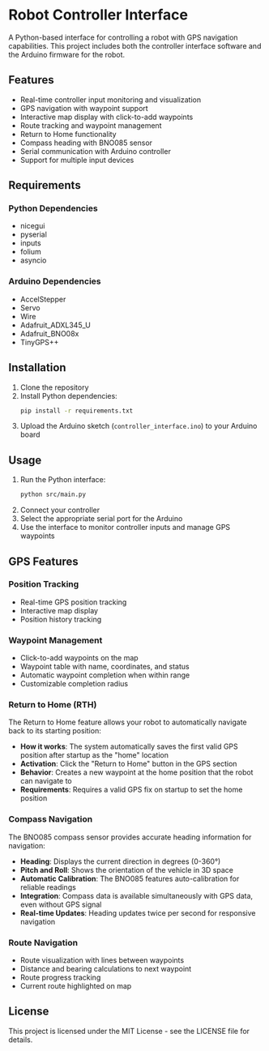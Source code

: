 # Robot Controller Interface

A Python-based interface for controlling a robot with GPS navigation capabilities. This project includes both the controller interface software and the Arduino firmware for the robot.

## Features

- Real-time controller input monitoring and visualization
- GPS navigation with waypoint support
- Interactive map display with click-to-add waypoints
- Route tracking and waypoint management
- Return to Home functionality
- Compass heading with BNO085 sensor
- Serial communication with Arduino controller
- Support for multiple input devices

## Requirements

### Python Dependencies
- nicegui
- pyserial
- inputs
- folium
- asyncio

### Arduino Dependencies
- AccelStepper
- Servo
- Wire
- Adafruit_ADXL345_U
- Adafruit_BNO08x
- TinyGPS++

## Installation

1. Clone the repository
2. Install Python dependencies:
   ```bash
   pip install -r requirements.txt
   ```
3. Upload the Arduino sketch (`controller_interface.ino`) to your Arduino board

## Usage

1. Run the Python interface:
   ```bash
   python src/main.py
   ```
2. Connect your controller
3. Select the appropriate serial port for the Arduino
4. Use the interface to monitor controller inputs and manage GPS waypoints

## GPS Features

### Position Tracking
- Real-time GPS position tracking
- Interactive map display
- Position history tracking

### Waypoint Management
- Click-to-add waypoints on the map
- Waypoint table with name, coordinates, and status
- Automatic waypoint completion when within range
- Customizable completion radius

### Return to Home (RTH)
The Return to Home feature allows your robot to automatically navigate back to its starting position:

- **How it works**: The system automatically saves the first valid GPS position after startup as the "home" location
- **Activation**: Click the "Return to Home" button in the GPS section
- **Behavior**: Creates a new waypoint at the home position that the robot can navigate to
- **Requirements**: Requires a valid GPS fix on startup to set the home position

### Compass Navigation
The BNO085 compass sensor provides accurate heading information for navigation:

- **Heading**: Displays the current direction in degrees (0-360°)
- **Pitch and Roll**: Shows the orientation of the vehicle in 3D space
- **Automatic Calibration**: The BNO085 features auto-calibration for reliable readings
- **Integration**: Compass data is available simultaneously with GPS data, even without GPS signal
- **Real-time Updates**: Heading updates twice per second for responsive navigation

### Route Navigation
- Route visualization with lines between waypoints
- Distance and bearing calculations to next waypoint
- Route progress tracking
- Current route highlighted on map

## License

This project is licensed under the MIT License - see the LICENSE file for details. 